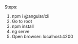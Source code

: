 Steps:
1. npm i @angular/cli
2. Go to root
3. npm install
4. ng serve
5. Open browser: localhost:4200